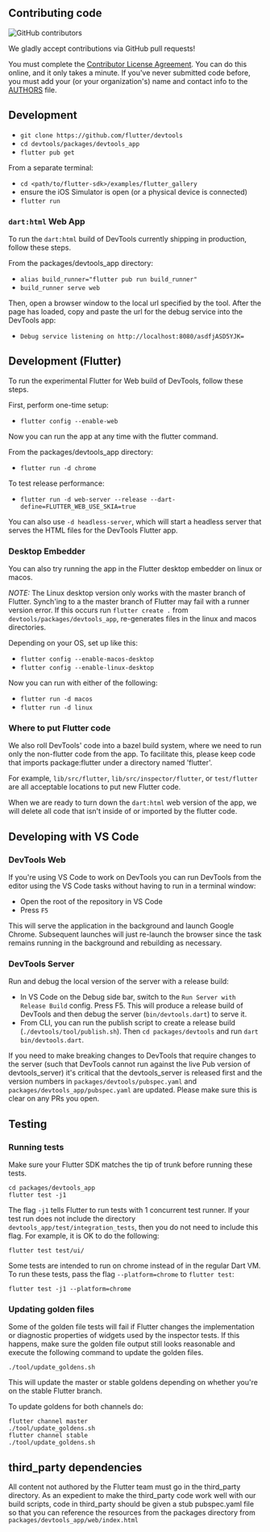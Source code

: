 ## Contributing code

![GitHub contributors](https://img.shields.io/github/contributors/flutter/devtools.svg)

We gladly accept contributions via GitHub pull requests!

You must complete the
[Contributor License Agreement](https://cla.developers.google.com/clas).
You can do this online, and it only takes a minute. If you've never submitted code before,
you must add your (or your organization's) name and contact info to the [AUTHORS](AUTHORS)
file.

## Development

- `git clone https://github.com/flutter/devtools`
- `cd devtools/packages/devtools_app`
- `flutter pub get`

From a separate terminal:
- `cd <path/to/flutter-sdk>/examples/flutter_gallery`
- ensure the iOS Simulator is open (or a physical device is connected)
- `flutter run`

### `dart:html` Web App

To run the `dart:html` build of DevTools currently shipping in production, follow these steps.

From the packages/devtools_app directory:
- `alias build_runner="flutter pub run build_runner"`
- `build_runner serve web`

Then, open a browser window to the local url specified by the tool. After the page has loaded, 
copy and paste the url for the debug service into the DevTools app:

- `Debug service listening on http://localhost:8080/asdfjASD5YJK=`

## Development (Flutter)

To run the experimental Flutter for Web build of DevTools, follow these steps.

First, perform one-time setup:

- `flutter config --enable-web`

Now you can run the app at any time with the flutter command.

From the packages/devtools_app directory:

- `flutter run -d chrome`

To test release performance:

- `flutter run -d web-server --release --dart-define=FLUTTER_WEB_USE_SKIA=true`

You can also use `-d headless-server`, which will start a headless server that serves the HTML
files for the DevTools Flutter app.

### Desktop Embedder

You can also try running the app in the Flutter desktop embedder on linux or macos.

*NOTE:* The Linux desktop version only works with the master branch of Flutter.  Synch'ing
to a the master branch of Flutter may fail with a runner version error. If this occurs run
`flutter create .` from `devtools/packages/devtools_app`, re-generates files in the linux and
macos directories.

Depending on your OS, set up like this:
- `flutter config --enable-macos-desktop`
- `flutter config --enable-linux-desktop`

Now you can run with either of the following:

- `flutter run -d macos`
- `flutter run -d linux`

### Where to put Flutter code

We also roll DevTools' code into a bazel build system, where we need to run only the non-flutter
code from the app. To facilitate this, please keep code that imports package:flutter under a
directory named 'flutter'.

For example, `lib/src/flutter`, `lib/src/inspector/flutter`, or `test/flutter` are all acceptable
locations to put new Flutter code.

When we are ready to turn down the `dart:html` web version of the app, we will delete all code that
isn't inside of or imported by the flutter code.

## Developing with VS Code

### DevTools Web

If you're using VS Code to work on DevTools you can run DevTools from the editor
using the VS Code tasks without having to run in a terminal window:

- Open the root of the repository in VS Code
- Press `F5`

This will serve the application in the background and launch Google Chrome. Subsequent
launches will just re-launch the browser since the task remains running in the background
and rebuilding as necessary.

### DevTools Server

Run and debug the local version of the server with a release build:
- In VS Code on the Debug side bar, switch to the `Run Server with Release Build` config. Press F5.
This will produce a release build of DevTools and then debug the server (`bin/devtools.dart`)
to serve it.
- From CLI, you can run the publish script to create a release build (`./devtools/tool/publish.sh`).
Then `cd packages/devtools` and run `dart bin/devtools.dart`.

If you need to make breaking changes to DevTools that require changes to the server
(such that DevTools cannot run against the live Pub version of devtools_server) it's
critical that the devtools_server is released first and the version numbers in
`packages/devtools/pubspec.yaml` and `packages/devtools_app/pubspec.yaml` are updated.
 Please make sure this is clear on any PRs you open.

## Testing

### Running tests

Make sure your Flutter SDK matches the tip of trunk before
running these tests.

```
cd packages/devtools_app
flutter test -j1
```

The flag `-j1` tells Flutter to run tests with 1 concurrent test runner. If your test run does
not include the directory `devtools_app/test/integration_tests`, then you do not need to include
this flag.  For example, it is OK to do the following:

```
flutter test test/ui/
```

Some tests are intended to run on chrome instead of in the regular Dart VM.  To run these tests,
pass the flag `--platform=chrome` to `flutter test`:

```
flutter test -j1 --platform=chrome
```

### Updating golden files

Some of the golden file tests will fail if Flutter changes the implementation or diagnostic
properties of widgets used by the inspector tests. If this happens, make sure the golden
file output still looks reasonable and execute the following command to update the golden files.

```
./tool/update_goldens.sh
```

This will update the master or stable goldens depending on whether you're on the stable
Flutter branch.

To update goldens for both channels do:

```
flutter channel master
./tool/update_goldens.sh
flutter channel stable
./tool/update_goldens.sh
```

## third_party dependencies

All content not authored by the Flutter team must go in the third_party
directory. As an expedient to make the third_party code work well with our build scripts,
code in third_party should be given a stub pubspec.yaml file so that you can
reference the resources from the packages directory from
`packages/devtools_app/web/index.html`
